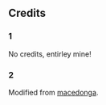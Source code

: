 ## Credits

### 1
No credits, entirley mine!

### 2
Modified from [macedonga](//github.com/macedonga).


